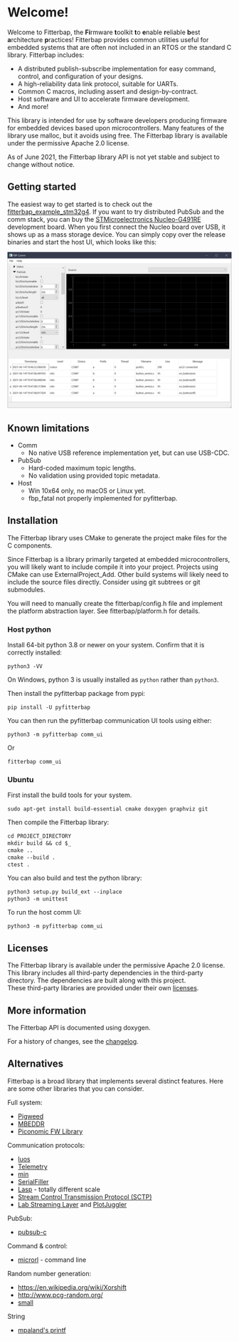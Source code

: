 <!--
# Copyright 2014-2021 Jetperch LLC
#
# Licensed under the Apache License, Version 2.0 (the "License");
# you may not use this file except in compliance with the License.
# You may obtain a copy of the License at
#
#     http://www.apache.org/licenses/LICENSE-2.0
#
# Unless required by applicable law or agreed to in writing, software
# distributed under the License is distributed on an "AS IS" BASIS,
# WITHOUT WARRANTIES OR CONDITIONS OF ANY KIND, either express or implied.
# See the License for the specific language governing permissions and
# limitations under the License.
-->

# Welcome!

Welcome to Fitterbap, the **Fi**rmware **t**oolkit **t**o **e**nable 
**r**eliable **b**est **a**rchitecture **p**ractices!
Fitterbap provides common utilities useful for embedded systems that are often 
not included in an RTOS or the standard C library.  Fitterbap includes:

* A distributed publish-subscribe implementation for easy command, control,
  and configuration of your designs.
* A high-reliability data link protocol, suitable for UARTs.
* Common C macros, including assert and design-by-contract.
* Host software and UI to accelerate firmware development.
* And more!

This library is intended for use by software developers producing 
firmware for embedded devices based upon microcontrollers.  Many features of
the library use malloc, but it avoids using free.
The Fitterbap library is available under the permissive Apache 2.0 license.

As of June 2021, the Fitterbap library API is not yet stable and subject to 
change without notice.


## Getting started

The easiest way to get started is to check out the
[fitterbap_example_stm32g4](https://github.com/jetperch/fitterbap_example_stm32g4).
If you want to try distributed PubSub and the comm stack, you can buy the 
[STMicroelectronics Nucleo-G491RE](https://www.st.com/en/evaluation-tools/nucleo-g491re.html)
development board.  When you first connect the Nucleo board over USB, 
it shows up as a mass storage device.  You can simply copy over the 
release binaries and start the host UI, which looks like this:

![Fitterbap Host Comm UI](doc/host_comm_ui.png)


## Known limitations

*   Comm
    *    No native USB reference implementation yet, but can use USB-CDC.
*   PubSub
    *    Hard-coded maximum topic lengths.
    *    No validation using provided topic metadata.
*   Host
    *    Win 10x64 only, no macOS or Linux yet.
    *    fbp_fatal not properly implemented for pyfitterbap.


## Installation

The Fitterbap library uses CMake to generate the project make files for 
the C components.

Since Fitterbap is a library primarily targeted at embedded microcontrollers, 
you will likely want to include compile it into your project.  Projects
using CMake can use ExternalProject_Add.  Other build systems
will likely need to include the source files directly.  Consider using
git subtrees or git submodules.  

You will need to manually create the fitterbap/config.h file and implement the
platform abstraction layer.   See fitterbap/platform.h for details.


### Host python

Install 64-bit python 3.8 or newer on your system.  Confirm that it is correctly installed:

    python3 -VV

On Windows, python 3 is usually installed as `python` rather than `python3`.

Then install the pyfitterbap package from pypi:

    pip install -U pyfitterbap

You can then run the pyfitterbap communication UI tools using either:

    python3 -m pyfitterbap comm_ui

Or

    fitterbap comm_ui
    

### Ubuntu

First install the build tools for your system.

    sudo apt-get install build-essential cmake doxygen graphviz git

Then compile the Fitterbap library:

    cd PROJECT_DIRECTORY
    mkdir build && cd $_
    cmake ..
    cmake --build .
    ctest .

You can also build and test the python library:

    python3 setup.py build_ext --inplace
    python3 -m unittest

To run the host comm UI:

    python3 -m pyfitterbap comm_ui


## Licenses

The Fitterbap library is available under the permissive Apache 2.0 license.
This library includes all third-party dependencies in the third-party
directory.  The dependencies are built along with this project.  
These third-party libraries are provided under their own 
[licenses](third-party/README.md).


## More information

The Fitterbap API is documented using doxygen.

For a history of changes, see the [changelog](CHANGELOG.md).


## Alternatives

Fitterbap is a broad library that implements several distinct features.
Here are some other libraries that you can consider.


Full system:

*   [Pigweed](https://pigweed.dev/)
*   [MBEDDR](http://mbeddr.com/)
*   [Piconomic FW Library](https://github.com/piconomix/piconomix-fwlib)


Communication protocols:

*   [luos](https://www.luos.io/)
*   [Telemetry](https://github.com/Overdrivr/Telemetry)
*   [min](https://github.com/min-protocol/min)
*   [SerialFiller](https://github.com/gbmhunter/SerialFiller)
*   [Lasp](https://lasp-lang.readme.io/) - totally different scale
*   [Stream Control Transmission Protocol (SCTP)](https://tools.ietf.org/html/rfc4960)    
*   [Lab Streaming Layer](https://labstreaminglayer.readthedocs.io/info/intro.html)
    and [PlotJuggler](https://github.com/facontidavide/PlotJuggler)


PubSub:

*   [pubsub-c](https://github.com/jaracil/pubsub-c)


Command & control:

*   [microrl](https://github.com/Helius/microrl) - command line


Random number generation:

*   https://en.wikipedia.org/wiki/Xorshift
*   http://www.pcg-random.org/ 
*   [small](http://excamera.com/sphinx/article-xorshift.html)


String

*   [mpaland's printf](https://github.com/mpaland/printf)
